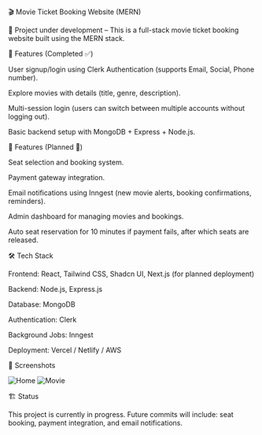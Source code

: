 🎬 Movie Ticket Booking Website (MERN)

🚧 Project under development – This is a full-stack movie ticket booking website built using the MERN stack.

📌 Features (Completed ✅)

User signup/login using Clerk Authentication (supports Email, Social, Phone number).

Explore movies with details (title, genre, description).

Multi-session login (users can switch between multiple accounts without logging out).

Basic backend setup with MongoDB + Express + Node.js.

🔧 Features (Planned 🚀)

Seat selection and booking system.

Payment gateway integration.

Email notifications using Inngest (new movie alerts, booking confirmations, reminders).

Admin dashboard for managing movies and bookings.

Auto seat reservation for 10 minutes if payment fails, after which seats are released.

🛠️ Tech Stack

Frontend: React, Tailwind CSS, Shadcn UI, Next.js (for planned deployment)

Backend: Node.js, Express.js

Database: MongoDB

Authentication: Clerk

Background Jobs: Inngest

Deployment: Vercel / Netlify / AWS



📸 Screenshots

![Home ](home.png)
![Movie ](movies.png)

🏗️ Status

This project is currently in progress.
Future commits will include: seat booking, payment integration, and email notifications.